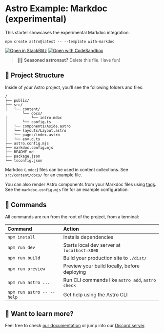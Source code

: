 # Astro Example: Markdoc (experimental)

This starter showcases the experimental Markdoc integration.

```
npm create astro@latest -- --template with-markdoc
```

[![Open in StackBlitz](https://developer.stackblitz.com/img/open_in_stackblitz.svg)](https://stackblitz.com/github/withastro/astro/tree/latest/examples/with-markdoc)
[![Open with CodeSandbox](https://assets.codesandbox.io/github/button-edit-lime.svg)](https://codesandbox.io/p/sandbox/github/withastro/astro/tree/latest/examples/with-markdoc)

> 🧑‍🚀 **Seasoned astronaut?** Delete this file. Have fun!

## 🚀 Project Structure

Inside of your Astro project, you'll see the following folders and files:

```
/
├── public/
├── src/
│   └── content/
        └── docs/
│           └── intro.mdoc
|       └── config.ts
│   └── components/Aside.astro
│   └── layouts/Layout.astro
│   └── pages/index.astro
|   └── env.d.ts
├── astro.config.mjs
├── markdoc.config.mjs
├── README.md
├── package.json
└── tsconfig.json
```

Markdoc (`.mdoc`) files can be used in content collections. See `src/content/docs/` for an example file.

You can also render Astro components from your Markdoc files using [tags](https://markdoc.dev/docs/tags). See the `markdoc.config.mjs` file for an example configuration.

## 🧞 Commands

All commands are run from the root of the project, from a terminal:

| Command                   | Action                                           |
| :------------------------ | :----------------------------------------------- |
| `npm install`             | Installs dependencies                            |
| `npm run dev`             | Starts local dev server at `localhost:3000`      |
| `npm run build`           | Build your production site to `./dist/`          |
| `npm run preview`         | Preview your build locally, before deploying     |
| `npm run astro ...`       | Run CLI commands like `astro add`, `astro check` |
| `npm run astro -- --help` | Get help using the Astro CLI                     |

## 👀 Want to learn more?

Feel free to check [our documentation](https://docs.astro.build) or jump into our [Discord server](https://astro.build/chat).
